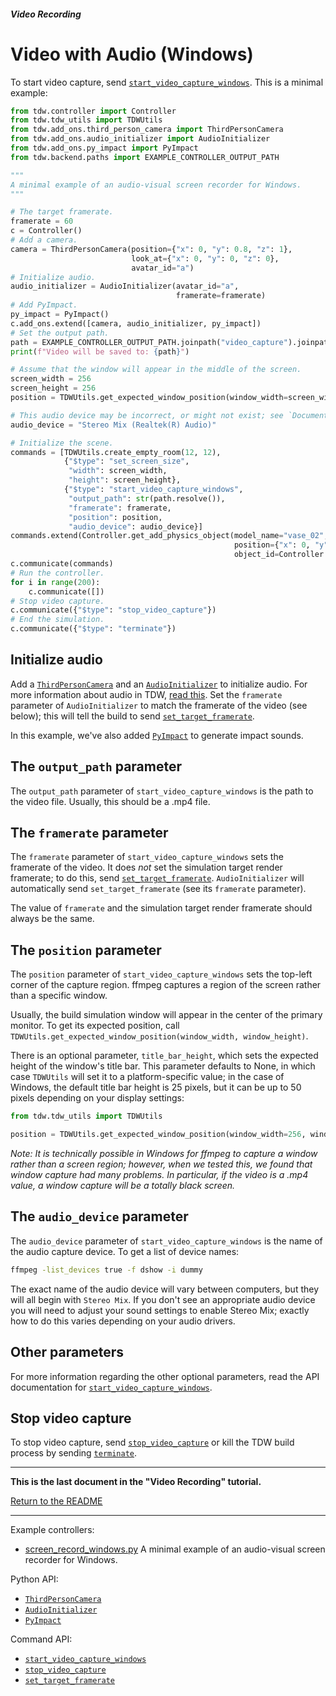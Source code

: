 ##### Video Recording

# Video with Audio (Windows)

To start video capture, send  [`start_video_capture_windows`](../../api/command_api.md#start_video_capture_windows). This is a minimal example:

```python
from tdw.controller import Controller
from tdw.tdw_utils import TDWUtils
from tdw.add_ons.third_person_camera import ThirdPersonCamera
from tdw.add_ons.audio_initializer import AudioInitializer
from tdw.add_ons.py_impact import PyImpact
from tdw.backend.paths import EXAMPLE_CONTROLLER_OUTPUT_PATH

"""
A minimal example of an audio-visual screen recorder for Windows.
"""

# The target framerate.
framerate = 60
c = Controller()
# Add a camera.
camera = ThirdPersonCamera(position={"x": 0, "y": 0.8, "z": 1},
                           look_at={"x": 0, "y": 0, "z": 0},
                           avatar_id="a")
# Initialize audio.
audio_initializer = AudioInitializer(avatar_id="a",
                                     framerate=framerate)
# Add PyImpact.
py_impact = PyImpact()
c.add_ons.extend([camera, audio_initializer, py_impact])
# Set the output path.
path = EXAMPLE_CONTROLLER_OUTPUT_PATH.joinpath("video_capture").joinpath("video.mp4")
print(f"Video will be saved to: {path}")

# Assume that the window will appear in the middle of the screen.
screen_width = 256
screen_height = 256
position = TDWUtils.get_expected_window_position(window_width=screen_width, window_height=screen_height)

# This audio device may be incorrect, or might not exist; see `Documentation/lessons/video/screen_record_windows.md`.
audio_device = "Stereo Mix (Realtek(R) Audio)"

# Initialize the scene.
commands = [TDWUtils.create_empty_room(12, 12),
            {"$type": "set_screen_size",
             "width": screen_width,
             "height": screen_height},
            {"$type": "start_video_capture_windows",
             "output_path": str(path.resolve()),
             "framerate": framerate,
             "position": position,
             "audio_device": audio_device}]
commands.extend(Controller.get_add_physics_object(model_name="vase_02",
                                                  position={"x": 0, "y": 1.5, "z": 0},
                                                  object_id=Controller.get_unique_id()))
c.communicate(commands)
# Run the controller.
for i in range(200):
    c.communicate([])
# Stop video capture.
c.communicate({"$type": "stop_video_capture"})
# End the simulation.
c.communicate({"$type": "terminate"})
```

## Initialize audio

Add a  [`ThirdPersonCamera`](../../python/add_ons/third_person_camera.md) and an [`AudioInitializer`](../../python/add_ons/audio_initializer.md) to initialize audio. For more information about audio in TDW, [read this](../audio/overview.md). Set the `framerate` parameter of `AudioInitializer` to match the framerate of the video (see below); this will tell the build to send [`set_target_framerate`](../../api/command_api.md#set_target_framerate).

In this example, we've also added [`PyImpact`](../audio/py_impact.md) to generate impact sounds.

## The `output_path` parameter

The `output_path` parameter of `start_video_capture_windows` is the path to the video file. Usually, this should be a .mp4 file.

## The `framerate` parameter

The `framerate` parameter of `start_video_capture_windows` sets the framerate of the video. It does *not* set the simulation target render framerate; to do this, send  [`set_target_framerate`](../../api/command_api.md#set_target_framerate). `AudioInitializer` will automatically send `set_target_framerate` (see its `framerate` parameter).

The value of `framerate` and the simulation target render framerate should always be the same.

## The `position` parameter

The `position` parameter of `start_video_capture_windows` sets the top-left corner of the capture region. ffmpeg captures a region of the screen rather than a specific window.

Usually, the build simulation window will appear in the center of the primary monitor. To get its expected position, call `TDWUtils.get_expected_window_position(window_width, window_height)`.

There is an optional parameter, `title_bar_height`, which sets the expected height of the window's title bar. This parameter defaults to None, in which case `TDWUtils` will set it to a platform-specific value; in the case of Windows, the default title bar height is 25 pixels, but it can be up to 50 pixels depending on your display settings:

```python
from tdw.tdw_utils import TDWUtils

position = TDWUtils.get_expected_window_position(window_width=256, window_height=256, title_bar_height=25)
```

*Note: It is technically possible in Windows for ffmpeg to capture a  window rather than a screen region; however, when we tested this, we found that window capture had many problems. In particular, if the video is a .mp4 value, a window capture will be a totally black screen.*

## The `audio_device` parameter

The `audio_device` parameter of `start_video_capture_windows`  is the name of the audio capture device. To get a list of device names:

```bash
ffmpeg -list_devices true -f dshow -i dummy
```

The exact name of the audio device will vary between computers, but they will all begin with `Stereo Mix`. If you don't see an appropriate audio device you will need to adjust your sound settings to enable Stereo Mix; exactly how to do this varies depending on your audio drivers.

## Other parameters

For more information regarding the other optional parameters, read the API documentation for [`start_video_capture_windows`](../../api/command_api.md#start_video_capture_windows).

## Stop video capture

To stop video capture, send [`stop_video_capture`](../../api/command_api.md#stop_video_capture) or kill the TDW build process by sending [`terminate`](../../api/command_api.md#terminate).

***

**This is the last document in the "Video Recording" tutorial.**

[Return to the README](../../../README.md)

***

Example controllers:

- [screen_record_windows.py](https://github.com/threedworld-mit/tdw/blob/master/Python/example_controllers/video/screen_record_windows.py) A minimal example of an audio-visual screen recorder for Windows.

Python API:

- [`ThirdPersonCamera`](../../python/add_ons/third_person_camera.md)
- [`AudioInitializer`](../../python/add_ons/audio_initializer.md)
- [`PyImpact`](../../python/add_ons/py_impact.md)

Command API:

- [`start_video_capture_windows`](../../api/command_api.md#start_video_capture_windows)
- [`stop_video_capture`](../../api/command_api.md#stop_video_capture)
- [`set_target_framerate`](../../api/command_api.md#set_target_framerate)